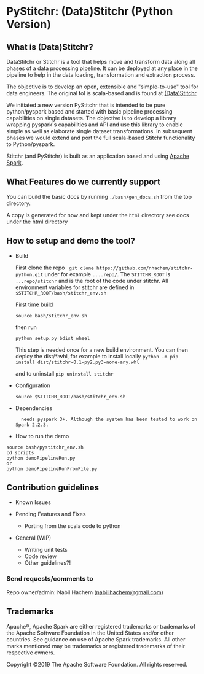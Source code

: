  # PyStitchr: (Data)Stitchr (Python Version)

## What is (Data)Stitchr? ###

DataStitchr or Stitchr is a tool that helps move and transform data along all phases of a data processing pipeline.
It can be deployed at any place in the pipeline to help in the data loading, transformation and extraction process. 

The objective is to develop an open, extensible  and "simple-to-use" tool for data engineers.
The original tol is scala-based and is found at [(Data)Stitchr](https://github.com/nhachem/stitchr)

We initiated a new version PyStitchr that is intended to be pure python/pyspark based and started with basic pipeline processing capabilities on single datasets. The objective is to develop a library wrapping pyspark's capabilities and API and use this library to enable simple as well as elaborate single dataset transformations. 
In subsequent phases we would extend and port the full scala-based Stitchr functionality to Python/pyspark.

Stitchr (and PyStitchr) is built as an application based and using [Apache Spark](https://spark.apache.org/ "Spark").

## What Features do we currently support
You can build the basic docs by running `./bash/gen_docs.sh` from the top directory. 

A copy is generated for now and kept under the `html` directory
see docs under the html directory

## How to setup and demo the tool? ###

* Build

    First clone the repo
    ``` git clone https://github.com/nhachem/stitchr-python.git``` under for example  `....repo/`. The ```STITCHR_ROOT``` is ```...repo/stitchr``` and  is the root of the code under stitchr. All environment variables for  stitchr are defined in ``` $STITCHR_ROOT/bash/stitchr_env.sh ```

    First time build
    ```
    source bash/stitchr_env.sh
   ```
    then run
    ```
    python setup.py bdist_wheel
    ```
    This step is needed once for a new build environment. You can then deploy the dist/*.whl, for example to install locally
```python -m pip install dist/stitchr-0.1-py2.py3-none-any.whl```

  and to uninstall
```pip uninstall stitchr```
  
* Configuration

    `source $STITCHR_ROOT/bash/stitchr_env.sh` 
  
* Dependencies
   
        needs pyspark 3+. Although the system has been tested to work on Spark 2.2.3.

* How to run the demo

```
source bash/pystitchr_env.sh
cd scripts
python demoPipelineRun.py
or 
python demoPipelineRunFromFile.py
```


## Contribution guidelines ###

* Known Issues


* Pending Features and Fixes
    
    * Porting from the scala code to python
* General (WIP)
    * Writing unit tests
    * Code review
    * Other guidelines?!
    
### Send requests/comments  to ###
    
Repo owner/admin: Nabil Hachem (nabilihachem@gmail.com)

## Trademarks

Apache®, Apache Spark are either registered trademarks or trademarks of the Apache Software Foundation in the United States and/or other countries.
See guidance on use of Apache Spark trademarks. All other marks mentioned may be trademarks or registered trademarks of their respective owners.

Copyright ©2019 The Apache Software Foundation. All rights reserved.
